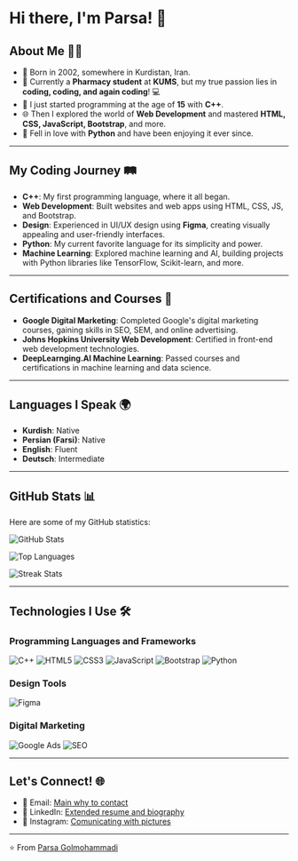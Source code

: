 # Hi there, I'm Parsa! 👋

## About Me 🧑‍💻

- 🎂 Born in 2002, somewhere in Kurdistan, Iran.
- 💊 Currently a **Pharmacy student** at **KUMS**, but my true passion lies in **coding, coding, and again coding**! 💻
- 🚀 I just started programming at the age of **15** with **C++**.
- 🌐 Then I explored the world of **Web Development** and mastered **HTML, CSS, JavaScript, Bootstrap**, and more.
- 🐍 Fell in love with **Python** and have been enjoying it ever since.

---

## My Coding Journey 🛤️

- **C++**: My first programming language, where it all began.
- **Web Development**: Built websites and web apps using HTML, CSS, JS, and Bootstrap.
- **Design**: Experienced in UI/UX design using **Figma**, creating visually appealing and user-friendly interfaces.
- **Python**: My current favorite language for its simplicity and power.
- **Machine Learning**: Explored machine learning and AI, building projects with Python libraries like TensorFlow, Scikit-learn, and more.

---

## Certifications and Courses 🏅

- **Google Digital Marketing**: Completed Google's digital marketing courses, gaining skills in SEO, SEM, and online advertising.
- **Johns Hopkins University Web Development**: Certified in front-end web development technologies.
- **DeepLearnging.AI Machine Learning**: Passed courses and certifications in machine learning and data science.

---

## Languages I Speak 🌍

- **Kurdish**: Native
- **Persian (Farsi)**: Native
- **English**: Fluent
- **Deutsch**: Intermediate

---

## GitHub Stats 📊

Here are some of my GitHub statistics:

![GitHub Stats](https://github-readme-stats.vercel.app/api?username=parsag2002&show_icons=true&theme=radical)

![Top Languages](https://github-readme-stats.vercel.app/api/top-langs/?username=parsag2002&layout=compact&theme=radical)

![Streak Stats](https://github-readme-streak-stats.herokuapp.com/?user=parsag2002&theme=radical)

---

## Technologies I Use 🛠️

### Programming Languages and Frameworks
![C++](https://img.shields.io/badge/C%2B%2B-00599C?style=for-the-badge&logo=c%2B%2B&logoColor=white)
![HTML5](https://img.shields.io/badge/HTML5-E34F26?style=for-the-badge&logo=html5&logoColor=white)
![CSS3](https://img.shields.io/badge/CSS3-1572B6?style=for-the-badge&logo=css3&logoColor=white)
![JavaScript](https://img.shields.io/badge/JavaScript-F7DF1E?style=for-the-badge&logo=javascript&logoColor=black)
![Bootstrap](https://img.shields.io/badge/Bootstrap-563D7C?style=for-the-badge&logo=bootstrap&logoColor=white)
![Python](https://img.shields.io/badge/Python-3776AB?style=for-the-badge&logo=python&logoColor=white)


### Design Tools
![Figma](https://img.shields.io/badge/Figma-F24E1E?style=for-the-badge&logo=figma&logoColor=white)

### Digital Marketing
![Google Ads](https://img.shields.io/badge/Google_Ads-4285F4?style=for-the-badge&logo=google-ads&logoColor=white)
![SEO](https://img.shields.io/badge/SEO-0F9D58?style=for-the-badge&logo=google&logoColor=white)

---

## Let's Connect! 🌐

- 📧 Email: [Main why to contact](mailto:parsag2002@gmail.com)
- 💼 LinkedIn: [Extended resume and biography](https://www.linkedin.com/in/parsag2002/)
- 📸 Instagram: [Comunicating with pictures](https://www.instagram.com/parsag2002/)

---

⭐️ From [Parsa Golmohammadi](https://github.com/parsag2002)

